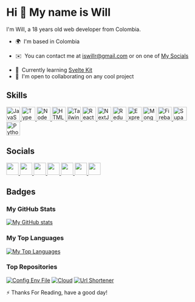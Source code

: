 <!-- markdownlint-disable MD033 -->

# Hi 👋 My name is Will

I'm Will, a 18 years old web developer from Colombia.

- 🌍  I'm based in Colombia
<!-- - 🖥️  See my portfolio at [my page](https://iswilljr.dev) -->
- ✉️  You can contact me at [iswillr@gmail.com](mailto:iswillr@gmail.com) or on one of [My Socials](#socials)
<!-- - 🚀  I'm currently working on [nothing](https://no.thing) -->
- 🧠  Currently learning [Svelte Kit](https://kit.svelte.dev)
- 🤝  I'm open to collaborating on any cool project

## Skills

<a href="https://developer.mozilla.org/en-US/docs/Web/JavaScript" target="_blank" rel="noreferrer">
  <img src="https://raw.githubusercontent.com/danielcranney/readme-generator/main/public/icons/skills/javascript-colored.svg" width="36" height="36" alt="JavaScript" />
</a>
<a href="https://www.typescriptlang.org/" target="_blank" rel="noreferrer">
  <img src="https://raw.githubusercontent.com/danielcranney/readme-generator/main/public/icons/skills/typescript-colored.svg" width="36" height="36" alt="TypeScript" />
</a>
<a href="https://nodejs.org/en/" target="_blank" rel="noreferrer">
  <img src="https://raw.githubusercontent.com/danielcranney/readme-generator/main/public/icons/skills/nodejs-colored.svg" width="36" height="36" alt="NodeJS" />
</a>
<a href="https://developer.mozilla.org/en-US/docs/Glossary/HTML5" target="_blank" rel="noreferrer">
  <img src="https://raw.githubusercontent.com/danielcranney/readme-generator/main/public/icons/skills/html5-colored.svg" width="36" height="36" alt="HTML5" />
</a>
<a href="https://tailwindcss.com/" target="_blank" rel="noreferrer">
  <img src="https://raw.githubusercontent.com/danielcranney/readme-generator/main/public/icons/skills/tailwindcss-colored.svg" width="36" height="36" alt="TailwindCSS" />
</a>
<a href="https://reactjs.org/" target="_blank" rel="noreferrer">
  <img src="https://raw.githubusercontent.com/danielcranney/readme-generator/main/public/icons/skills/react-colored.svg" width="36" height="36" alt="React" />
</a>
<a href="https://nextjs.org/docs" target="_blank" rel="noreferrer">
  <img src="https://raw.githubusercontent.com/danielcranney/readme-generator/main/public/icons/skills/nextjs-colored-dark.svg" width="36" height="36" alt="NextJs" />
</a>
<a href="https://redux.js.org/" target="_blank" rel="noreferrer">
  <img src="https://raw.githubusercontent.com/danielcranney/readme-generator/main/public/icons/skills/redux-colored.svg" width="36" height="36" alt="Redux" />
</a>
<a href="https://expressjs.com/" target="_blank" rel="noreferrer">
  <img src="https://raw.githubusercontent.com/danielcranney/readme-generator/main/public/icons/skills/express-colored-dark.svg" width="36" height="36" alt="Express" />
</a>
<a href="https://www.mongodb.com/" target="_blank" rel="noreferrer">
  <img src="https://raw.githubusercontent.com/danielcranney/readme-generator/main/public/icons/skills/mongodb-colored.svg" width="36" height="36" alt="MongoDB" />
</a>
<a href="https://firebase.google.com/" target="_blank" rel="noreferrer">
  <img src="https://raw.githubusercontent.com/danielcranney/readme-generator/main/public/icons/skills/firebase-colored.svg" width="36" height="36" alt="Firebase" />
</a>
<a href="https://supabase.io/" target="_blank" rel="noreferrer">
  <img src="https://raw.githubusercontent.com/danielcranney/readme-generator/main/public/icons/skills/supabase-colored.svg" width="36" height="36" alt="Supabase" />
</a>
<a href="https://www.python.org/" target="_blank" rel="noreferrer">
  <img src="https://raw.githubusercontent.com/danielcranney/readme-generator/main/public/icons/skills/python-colored.svg" width="36" height="36" alt="Python" />
</a>

## Socials

<a href="https://www.codepen.io/iswilljr" target="_blank" rel="noreferrer">
  <img src="https://raw.githubusercontent.com/danielcranney/readme-generator/main/public/icons/socials/codepen-dark.svg" width="32" height="32" />
</a>
<a href="https://codesandbox.io/u/iswilljr" target="_blank" rel="noreferrer">
  <img src="https://raw.githubusercontent.com/danielcranney/readme-generator/main/public/icons/socials/codesandbox-dark.svg" width="32" height="32" />
</a>
<a href="https://www.dev.to/iswilljr" target="_blank" rel="noreferrer">
  <img src="https://raw.githubusercontent.com/danielcranney/readme-generator/main/public/icons/socials/devdotto-dark.svg" width="32" height="32" />
</a>
<!-- <a href="https://discord.com/users/2378" target="_blank" rel="noreferrer">
  <img src="https://raw.githubusercontent.com/danielcranney/readme-generator/main/public/icons/socials/discord.svg" width="32" height="32" />
</a> -->
<a href="https://www.github.com/iswilljr" target="_blank" rel="noreferrer">
  <img src="https://raw.githubusercontent.com/danielcranney/readme-generator/main/public/icons/socials/github-dark.svg" width="32" height="32" />
</a>
<a href="http://www.instagram.com/iswilljr" target="_blank" rel="noreferrer">
  <img src="https://raw.githubusercontent.com/danielcranney/readme-generator/main/public/icons/socials/instagram.svg" width="32" height="32" />
</a>
<a href="https://www.stackoverflow.com/users/18870886/iswilljr" target="_blank" rel="noreferrer">
  <img src="https://raw.githubusercontent.com/danielcranney/readme-generator/main/public/icons/socials/stackoverflow.svg" width="32" height="32" />
</a>
<a href="https://www.twitter.com/iswilljr" target="_blank" rel="noreferrer">
  <img src="https://raw.githubusercontent.com/danielcranney/readme-generator/main/public/icons/socials/twitter.svg" width="32" height="32" />
</a>
<!-- <a href="https://www.twitch.tv/iswilljr" target="_blank" rel="noreferrer">
  <img src="https://raw.githubusercontent.com/danielcranney/readme-generator/main/public/icons/socials/twitch.svg" width="32" height="32" />
</a> -->

## Badges

### My GitHub Stats

[![My GitHub stats](https://github-readme-stats.vercel.app/api?username=iswilljr&show_icons=true&count_private=true&show_icons=true&hide_border=true&theme=github_dark)](http://www.github.com/iswilljr)

### My Top Languages

[![My Top Languages](https://github-readme-stats.vercel.app/api/top-langs/?username=iswilljr&langs_count=10&hide_border=true&locale=en&custom_title=Top%20%Languages&layout=compact&theme=github_dark)](http://www.github.com/iswilljr)

### Top Repositories

[![Config Env File](https://github-readme-stats.vercel.app/api/pin/?username=iswilljr&repo=config-env-file&hide_border=true&locale=en&theme=github_dark)](http://www.github.com/iswilljr/config-env-file)
[![Cloud](https://github-readme-stats.vercel.app/api/pin/?username=iswilljr&repo=cloud&hide_border=true&locale=en&theme=github_dark)](http://www.github.com/iswilljr/cloud)
[![Url Shortener](https://github-readme-stats.vercel.app/api/pin/?username=iswilljr&repo=url-shortener&hide_border=true&locale=en&theme=github_dark)](https://github.com/iswilljr/url-shortener)

⚡ Thanks For Reading, have a good day!
